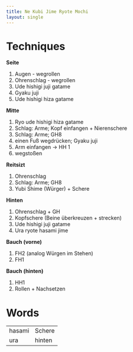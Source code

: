 ```yaml
---
title: Ne Kubi Jime Ryote Mochi
layout: single
---
```


Techniques
==========

**Seite**

1.  Augen - wegrollen
2.  Ohrenschlag - wegrollen
3.  Ude hishigi juji gatame
4.  Gyaku juji
5.  Ude hishigi hiza gatame

**Mitte**

1.  Ryo ude hishigi hiza gatame
2.  Schlag: Arme; Kopf einfangen + Nierenschere
3.  Schlag: Arme; GH8
4.  einen Fuß wegdrücken; Gyaku juji
5.  Arm einfangen -&gt; HH 1
6.  wegstoßen

**Reitsizt**

1.  Ohrenschlag
2.  Schlag: Arme; GH8
3.  Yubi Shime (Würger) + Schere

**Hinten**

1.  Ohrenschlag + GH
2.  Kopfschere (Beine überkreuzen + strecken)
3.  Ude hishigi juji gatame
4.  Ura ryote hasami jime

**Bauch (vorne)**

1.  FH2 (analog Würgen im Stehen)
2.  FH1

**Bauch (hinten)**

1.  HH1
2.  Rollen + Nachsetzen

Words
=====

|        |        |
|--------|--------|
| hasami | Schere |
| ura    | hinten |


